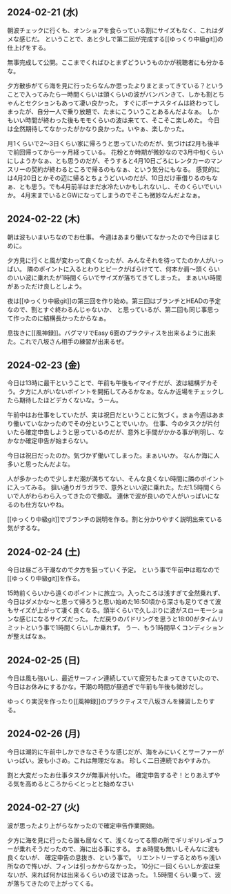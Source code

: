 ## 2024-02-21 (水)

朝波チェックに行くも、オンショアを食らっている割にサイズもなく、これはダメな感じだ。
ということで、あと少しで第二回が完成する[[ゆっくり中級git]]の仕上げをする。

無事完成して公開。ここまでくればひとまずどういうものかが視聴者にも分かるな。

夕方散歩がてら海を見に行ったらなんか思ったよりまとまってきている？ということで入ってみたら一時間くらいは頭くらいの波がバンバンきて、しかも割とちゃんとセクションもあって凄い良かった。
すぐにボーナスタイムは終わってしまったが、自分一人で乗り放題で、たまにこういうことあるんだよなぁ。
しかもいい時間が終わった後もモモくらいの波は来てて、そこそこ楽しめた。
今日は全然期待してなかったがかなり良かった。いやぁ、楽しかった。

月1くらいで2〜3日くらい家に帰ろうと思っていたのだが、気づけば2月も後半で前回帰ってから一ヶ月経っている。
花粉とか時期が微妙なので3月中旬くらいにしようかなぁ、とも思うのだが、そうすると4月10日ごろにレンタカーのマンスリーの契約が終わるところで帰るのもなぁ、という気分にもなる。
感覚的には4月20日とかその辺に帰るとちょうどいいのだが、10日だけ車借りるのもなぁ、とも思う。でも4月前半はまだ水冷たいかもしれないし、そのくらいでいいか。
4月末までいるとGWになってしまうのでそこも微妙なんだよなぁ。

## 2024-02-22 (木)

朝は波もいまいちなのでお仕事。
今週はあまり働いてなかったので今日はまじめに。

夕方見に行くと風が変わって良くなったが、みんなそれを待ってたのか人がいっぱい。
隣のポイントに入るとわりとピークがばらけてて、何本か肩～頭くらいのいい波に乗れたが1時間くらいでサイズが落ちてきてしまった。
まぁいい時間があっただけ良しとしよう。

夜は[[ゆっくり中級git]]の第三回を作り始め。第三回はブランチとHEADの予定なので、割とすぐ終わるんじゃないか、
と思っているが、第二回も同じ事思って作ったのに結構長かったからなぁ。

息抜きに[[風神録]]。バグマリでEasy 6面のプラクティスを出来るように出来た。これで八坂さん相手の練習が出来るぜ。

## 2024-02-23 (金)

今日は13時に最干ということで、午前も午後もイマイチだが、波は結構デカそう。夕方に人がいないポイントを開拓してみるかなぁ。なんか近場をチェックしたら期待したほどデカくないな。うーん。

午前中はお仕事をしていたが、実は祝日だということに気づく。まぁ今週はあまり働いていなかったのでその分ということでいいか。
仕事、今のタスクが片付いたら確定申告しようと思っているのだが、意外と手間がかかる事が判明し、なかなか確定申告が始まらない。

今日は祝日だったのか。気づかず働いてしまった。まぁいいか。
なんか海に人多いと思ったんだよな。

人が多かったので少しまだ潮が満ちてない、そんな良くない時間に隣のポイントに入ってみる。
狙い通りガラガラで、意外といい波に乗れた。ただ1.5時間くらいで人がわらわら入ってきたので撤収。
連休で波が良いので人がいっぱいになるのも仕方ないやね。

[[ゆっくり中級git]]でブランチの説明を作る。割と分かりやすく説明出来ている気がするな。

## 2024-02-24 (土)

今日は昼ごろ干潮なので夕方を狙っていく予定。
という事で午前中は暇なので[[ゆっくり中級git]]を作る。

15時前くらいから遠くのポイントに旅立つ。入ったころは浅すぎて全然乗れず、今日はダメかな～と思って帰ろうと思い始めた16:50頃から深さも足りてきて波もサイズが上がって凄く良くなる。頭半くらいで久しぶりに波がスローモーションな感じになるサイズだった。
ただ戻りのパドリングを思うと18:00がタイムリミットという事で1時間くらいしか乗れず。
うー、もう1時間早くコンディションが整えばなぁ。

## 2024-02-25 (日)

今日は風も強いし、最近サーフィン連続していて疲労もたまってきていたので、今日はお休みにするかな。干潮の時間が昼過ぎで午前も午後も微妙だし。

ゆっくり実況を作ったり[[風神録]]のプラクティスで八坂さんを練習したりする。

## 2024-02-26 (月)

今日は潮的に午前中しかできなさそうな感じだが、海をみにいくとサーファーがいっぱい。波も小さめ。これは無理だなぁ。
珍しく二日連続でおやすみか。

割と大変だったお仕事タスクが無事片付いた。
確定申告するぞ！とりあえずやる気を高めるところから＜とっとと始めなさい

## 2024-02-27 (火)

波が思ったより上がらなかったので確定申告作業開始。

夕方に海を見に行ったら誰も居なくて、浅くなってる際の所でギリギリレギュラーが乗れそうだったので、海に出る事にする。
まぁ時間も無いしそんなに波も良くないが、
確定申告の息抜き、という事で。
リエントリーするとめちゃ浅い所なので怖いが、フィンは引っかからなかった。
10分に一回くらいしか波は来ないが、来れば何かは出来るくらいの波ではあった。
1.5時間くらい乗って、波が落ちてきたので上がってくる。